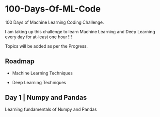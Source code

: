 
# 100-Days-Of-ML-Code

100 Days of Machine Learning Coding Challenge.

I am taking up this challenge to learn Machine Learning and Deep Learning every day for at-least one hour !!!

Topics will be added as per the Progress.


## Roadmap

- Machine Learning Techniques

- Deep Learning Techniques


## Day 1 | Numpy and Pandas

Learning fundamentals of Numpy and Pandas

